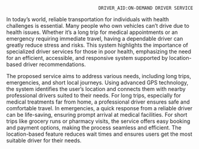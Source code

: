                                      DRIVER_AID:ON-DEMAND DRIVER SERVICE

                                                       
 In today’s world, reliable transportation for individuals with health challenges is essential. Many people who
own vehicles can’t drive due to health issues. Whether it’s a long trip for medical appointments or an emergency
requiring immediate travel, having a dependable driver can greatly reduce stress and risks. This system highlights
the importance of specialized driver services for those in poor health, emphasizing the need for an efficient,
accessible, and responsive system supported by location-based driver recommendations.



The proposed service aims to address various needs, including long trips, emergencies, and short local
journeys. Using advanced GPS technology, the system identifies the user’s location and connects them with
nearby professional drivers suited to their needs. For long trips, especially for medical treatments far from
home, a professional driver ensures safe and comfortable travel. In emergencies, a quick response from a
reliable driver can be life-saving, ensuring prompt arrival at medical facilities. For short trips like grocery runs
or pharmacy visits, the service offers easy booking and payment options, making the process seamless and
efficient. The location-based feature reduces wait times and ensures users get the most suitable driver for their
needs.
